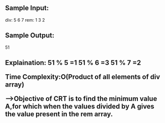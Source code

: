 <h2>Sample Input:</h2>
div: 5 6 7
rem: 1 3 2

<h2>Sample Output:</h2>
51

<h2>Explaination:</h2git>
51 % 5 =1
51 % 6 =3
51 % 7 =2

Time Complexity:O(Product of all elements of div array)

-->Objective of CRT is to find the minimum value A,for which when the values divided by A gives the value present in the rem array.
